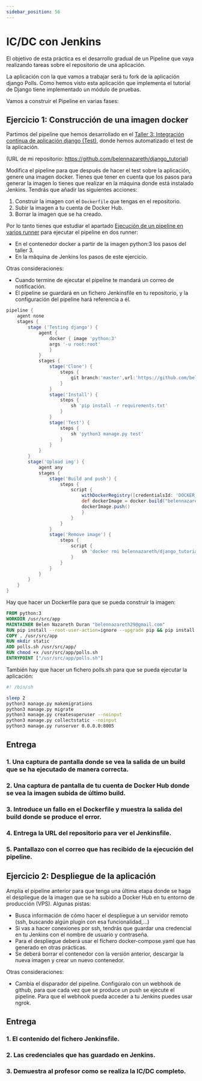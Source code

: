 ```yaml
---
sidebar_position: 56
---
```


# IC/DC con Jenkins

El objetivo de esta práctica es el desarrollo gradual de un Pipeline que vaya realizando tareas sobre el repositorio de una aplicación.

La aplicación con la que vamos a trabajar será tu fork de la aplicación django Polls. Como hemos visto esta aplicación que implementa el tutorial de Django tiene implementado un módulo de pruebas.

Vamos a construir el Pipeline en varias fases:

## Ejercicio 1: Construcción de una imagen docker

Partimos del pipeline que hemos desarrollado en el [Taller 3: Integración continua de aplicación django (Test)](https://fp.josedomingo.org/iaw2223/7_ic/t3.html), donde hemos automatizado el test de la aplicación.

(URL de mi repositorio: https://github.com/belennazareth/django_tutorial)

Modifica el pipeline para que después de hacer el test sobre la aplicación, genere una imagen docker. Tienes que tener en cuenta que los pasos para generar la imagen lo tienes que realizar en la máquina donde está instalado Jenkins. Tendrás que añadir las siguientes acciones:

1. Construir la imagen con el `Dockerfile` que tengas en el repositorio.
2. Subir la imagen a tu cuenta de Docker Hub.
3. Borrar la imagen que se ha creado.

Por lo tanto tienes que estudiar el apartado [Ejecución de un pipeline en varios runner](https://fp.josedomingo.org/iaw2223/7_ic/jenkins/runner.html) para ejecutar el pipeline en dos runner:

* En el contenedor docker a partir de la imagen python:3 los pasos del taller 3.
* En la máquina de Jenkins los pasos de este ejercicio.

Otras consideraciones:

* Cuando termine de ejecutar el pipeline te mandará un correo de notificación.
* El pipeline se guardará en un fichero Jenkinsfile en tu repositorio, y la configuración del pipeline hará referencia a él.

```groovy
pipeline {
    agent none
    stages {
        stage ('Testing django') { 
            agent { 
                docker { image 'python:3'
                args '-u root:root'
                }
            }
            stages {
                stage('Clone') {
                    steps {
                        git branch:'master',url:'https://github.com/belennazareth/django_tutorial.git'
                    }
                }
                stage('Install') {
                    steps {
                        sh 'pip install -r requirements.txt'
                    }
                }
                stage('Test') {
                    steps {
                        sh 'python3 manage.py test'
                    }
                } 
            }
        }
        stage('Upload img') {
            agent any
            stages {
                stage('Build and push') {
                    steps {
                        script {
                            withDockerRegistry([credentialsId: 'DOCKER_HUB', url: '']) {
                            def dockerImage = docker.build("belennazareth/django_tutorial:${env.BUILD_ID}")
                            dockerImage.push()
                            }
                        }
                    }
                }
                stage('Remove image') {
                    steps {
                        script {
                            sh 'docker rmi belennazareth/django_tutorial:${env.BUILD_ID}'
                        }
                    }
                }
            }
        }
    }
}
```

Hay que hacer un Dockerfile para que se pueda construir la imagen:

```dockerfile
FROM python:3
WORKDIR /usr/src/app
MAINTAINER Belen Nazareth Duran "belennazareth29@gmail.com"
RUN pip install --root-user-action=ignore --upgrade pip && pip install --root-user-action=ignore django mysqlclient 
COPY . /usr/src/app 
RUN mkdir static
ADD polls.sh /usr/src/app/
RUN chmod +x /usr/src/app/polls.sh
ENTRYPOINT ["/usr/src/app/polls.sh"]
```

También hay que hacer un fichero polls.sh para que se pueda ejecutar la aplicación:

```bash
#! /bin/sh

sleep 2
python3 manage.py makemigrations
python3 manage.py migrate
python3 manage.py createsuperuser --noinput
python3 manage.py collectstatic --noinput
python3 manage.py runserver 0.0.0.0:8005
```

## Entrega

### 1. Una captura de pantalla donde se vea la salida de un build que se ha ejecutado de manera correcta.

### 2. Una captura de pantalla de tu cuenta de Docker Hub donde se vea la imagen subida de último build.

### 3. Introduce un fallo en el Dockerfile y muestra la salida del build donde se produce el error.

### 4. Entrega la URL del repositorio para ver el Jenkinsfile.

### 5. Pantallazo con el correo que has recibido de la ejecución del pipeline.


## Ejercicio 2: Despliegue de la aplicación

Amplía el pipeline anterior para que tenga una última etapa donde se haga el despliegue de la imagen que se ha subido a Docker Hub en tu entorno de producción (VPS). Algunas pistas:

* Busca información de cómo hacer el despliegue a un servidor remoto (ssh, buscando algún plugin con esa funcionalidad,…)
* Si vas a hacer conexiones por ssh, tendrás que guardar una credencial en tu Jenkins con el nombre de usuario y contraseña.
* Para el despliegue deberá usar el fichero docker-compose.yaml que has generado en otras prácticas.
* Se deberá borrar el contenedor con la versión anterior, descargar la nueva imagen y crear un nuevo contenedor.

Otras consideraciones:

* Cambia el disparador del pipeline. Configúralo con un webhook de github, para que cada vez que se produce un push se ejecute el pipeline. Para que el webhook pueda acceder a tu Jenkins puedes usar ngrok.

## Entrega

### 1. El contenido del fichero Jenkinsfile.

### 2. Las credenciales que has guardado en Jenkins.

### 3. Demuestra al profesor como se realiza la IC/DC completo.